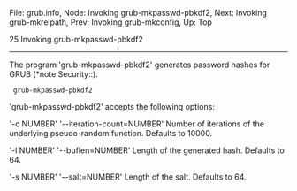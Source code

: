 File: grub.info,  Node: Invoking grub-mkpasswd-pbkdf2,  Next: Invoking grub-mkrelpath,  Prev: Invoking grub-mkconfig,  Up: Top

25 Invoking grub-mkpasswd-pbkdf2
********************************

The program 'grub-mkpasswd-pbkdf2' generates password hashes for GRUB
(*note Security::).

     grub-mkpasswd-pbkdf2

   'grub-mkpasswd-pbkdf2' accepts the following options:

'-c NUMBER'
'--iteration-count=NUMBER'
     Number of iterations of the underlying pseudo-random function.
     Defaults to 10000.

'-l NUMBER'
'--buflen=NUMBER'
     Length of the generated hash.  Defaults to 64.

'-s NUMBER'
'--salt=NUMBER'
     Length of the salt.  Defaults to 64.

